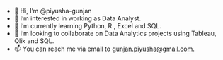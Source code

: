 - 👋 Hi, I’m @piyusha-gunjan
- 👀 I’m interested in working as Data Analyst.
- 🌱 I’m currently learning Python, R , Excel and SQL.
- 💞️ I’m looking to collaborate on Data Analytics projects using Tableau, Qlik and SQL.
- 📫 You can reach me via email to gunjan.piyusha@gmail.com.

<!---
piyusha-gunjan/piyusha-gunjan is a ✨ special ✨ repository because its `README.md` (this file) appears on your GitHub profile.
You can click the Preview link to take a look at your changes.
--->
